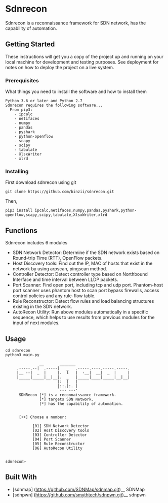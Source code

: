 # Sdnrecon

Sdnrecon is a reconnaissance framework for SDN network, has the capability of automation.

## Getting Started

These instructions will get you a copy of the project up and running on your local machine for development and testing purposes. See deployment for notes on how to deploy the project on a live system.

### Prerequisites

What things you need to install the software and how to install them

```
Python 3.6 or later and Python 2.7
Sdnrecon requires the following software...
  From pip3:
    - ipcalc
    - netifaces
    - numpy
    - pandas
    - pyshark
    - python-openflow
    - scapy
    - scipy
    - tabulate
    - XlsxWriter
    - xlrd
```

### Installing

First download sdnrecon using git
```
git clone https://github.com/binzii/sdnrecon.git
```

Then,

```
pip3 install ipcalc,netifaces,numpy,pandas,pyshark,python-openflow,scapy,scipy,tabulate,XlsxWriter,xlrd
```


## Functions

Sdnrecon includes 6 modules
  - SDN Network Detector: Determine if the SDN network exists based on Round-trip Time (RTT), OpenFlow packets.
  - Host Discovery tools: Find out the IP, MAC of hosts that exist in the network by using arpscan, pingscan method.
  - Controller Detector: Detect controller type based on Northbound Interface and time interval between LLDP packets.
  - Port Scanner: Find open port, including tcp and udp port. Phantom-host port scanner uses phantom host to scan port bypass firewalls, access control policies and         any rule-flow table.
  - Rule Reconstructor: Detect flow rules and load balancing structures existing in the SDN network.
  - AutoRecon Utility: Run above modules automatically in a specific sequence, which helps to use results from previous modules for the input of next modules.

## Usage

```
cd sdnrecon
python3 main.py

               __       _______                        
     .-----.--|  .-----|   _   .-----.----.-----.-----.
     |__ --|  _  |     |.  l   |  -__|  __|  _  |     |
     |_____|_____|__|__|.  _   |_____|____|_____|__|__|
                       |:  |   |                       
                       |::.|:. |                       
                       `--- ---'                       
      SDNRecon [*] is a reconnaissance framework. 
               [*] targets SDN Network.
               [*] has the capability of automation.
     
      
      [++] Choose a number:
            
            [01] SDN Network Detector
            [02] Host Discovery tools
            [03] Controller Detector 
            [04] Port Scanner 
            [05] Rule Reconstructor
            [06] AutoRecon Utility

    
sdnrecon> 

```
## Built With
- [sdnmap] (https://github.com/SDNMap/sdnmap.git)__ SDNMap
- [sdnpwn] (https://github.com/smythtech/sdnpwn.git)__ sdnpwn
